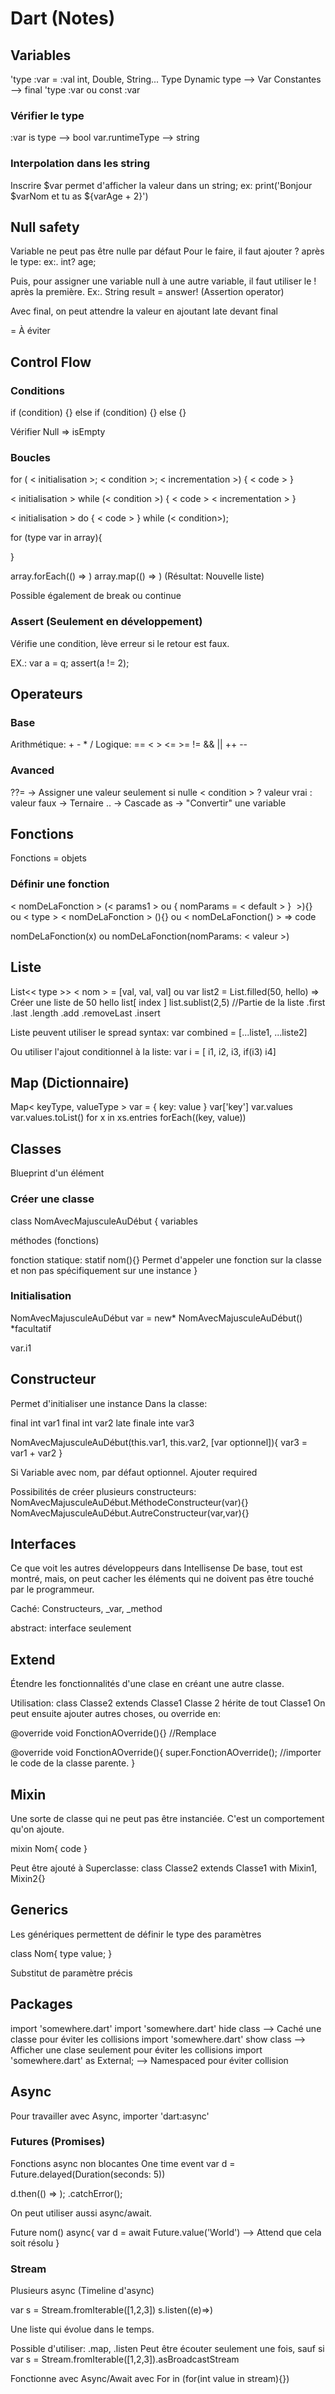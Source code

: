 # Dart (Notes)
## Variables
'type :var = :val
int, Double, String... Type
Dynamic type --> Var
Constantes --> final 'type :var ou const :var
### Vérifier le type
:var is type --> bool
var.runtimeType --> string
### Interpolation dans les string
Inscrire $var permet d'afficher la valeur dans un string; ex: print('Bonjour $varNom et tu as ${varAge + 2}')
## Null safety
Variable ne peut pas être nulle par défaut
Pour le faire, il faut ajouter ? après le type:
ex:. int? age;

Puis, pour assigner une variable null à une autre variable, il faut utiliser le ! après la première. Ex:. String result = answer! (Assertion operator)

Avec final, on peut attendre la valeur en ajoutant late devant final

= À éviter

## Control Flow
### Conditions
if (condition) {} 
else if (condition) {} 
else {}

Vérifier Null => isEmpty

### Boucles
 for ( < initialisation >;  < condition >;  < incrementation >) {
    < code >
  }

  < initialisation >
  while (< condition >) {
    < code >
    < incrementation >
  }

  < initialisation >
  do {
    < code >
  } while (< condition>);


for (type var in array){

}

array.forEach(() => )
array.map(() => ) (Résultat: Nouvelle liste)
 
Possible également de break ou continue

### Assert (Seulement en développement)
Vérifie une condition, lève erreur si le retour est faux.

EX.:   var a = q; assert(a != 2);

## Operateurs
### Base
Arithmétique: + - * / 
Logique: == < > <= >= != && || ++ --

### Avanced
??= -> Assigner une valeur seulement si nulle
< condition > ? valeur vrai : valeur faux -> Ternaire
.. -> Cascade
as -> "Convertir" une variable 

## Fonctions
Fonctions = objets

### Définir une fonction
< nomDeLaFonction > (< params1 > ou { nomParams = < default > }  >){} 
ou
< type > < nomDeLaFonction > (){}
ou
< nomDeLaFonction() > => code

nomDeLaFonction(x) ou nomDeLaFonction(nomParams: < valeur >)

## Liste
List<< type >> < nom > = [val, val, val] ou var list2 = List.filled(50, hello) => Créer une liste de 50 hello
list[ index ]
list.sublist(2,5) //Partie de la liste
  .first
  .last
  .length
  .add
  .removeLast
  .insert

Liste peuvent utiliser le spread syntax:
var combined = [...liste1, ...liste2]

Ou utiliser l'ajout conditionnel à la liste:
var i = [ i1, i2, i3, if(i3) i4]


## Map (Dictionnaire)
Map< keyType, valueType > var = {
  key: value
}
var['key']
var.values
var.values.toList()
for x in xs.entries
forEach((key, value))


## Classes
Blueprint d'un élément

### Créer une classe
class NomAvecMajusculeAuDébut {
  variables

  méthodes (fonctions)

  fonction statique: statif nom(){}
  Permet d'appeler une fonction sur la classe et non pas spécifiquement sur une instance
}

### Initialisation
NomAvecMajusculeAuDébut var = new* NomAvecMajusculeAuDébut()
*facultatif

var.i1

## Constructeur
Permet d'initialiser une instance
Dans la classe:

final int var1
final int var2
late finale inte var3

NomAvecMajusculeAuDébut(this.var1, this.var2, [var optionnel]){
  var3 = var1 + var2
}

Si Variable avec nom, par défaut optionnel. Ajouter required 

Possibilités de créer plusieurs constructeurs:
NomAvecMajusculeAuDébut.MéthodeConstructeur(var){}
NomAvecMajusculeAuDébut.AutreConstructeur(var,var){}

## Interfaces
Ce que voit les autres développeurs dans Intellisense
De base, tout est montré, mais, on peut cacher les éléments qui ne doivent pas être touché par le programmeur.

Caché: Constructeurs, _var, _method

abstract: interface seulement

## Extend
Étendre les fonctionnalités d'une clase en créant une autre classe. 

Utilisation: class Classe2 extends Classe1
Classe 2 hérite de tout Classe1
On peut ensuite ajouter autres choses, ou override en:

@override
void FonctionAOverride(){} //Remplace


@override
void FonctionAOverride(){
  super.FonctionAOverride(); //importer le code de la classe parente.
}

## Mixin
Une sorte de classe qui ne peut pas être instanciée. C'est un comportement qu'on ajoute.

mixin Nom{
  code
}

Peut être ajouté à Superclasse:
class Classe2 extends Classe1 with Mixin1, Mixin2{}

## Generics
Les génériques permettent de définir le type des paramètres

class Nom<type>{
  type value;
}

Substitut de paramètre précis

## Packages
import 'somewhere.dart'
import 'somewhere.dart' hide class --> Caché une classe pour éviter les collisions
import 'somewhere.dart' show class --> Afficher une clase seulement pour éviter les collisions
import 'somewhere.dart' as External; --> Namespaced pour éviter collision

## Async
Pour travailler avec Async, importer 'dart:async'
### Futures (Promises)
Fonctions async non blocantes
One time event
var d = Future.delayed(Duration(seconds: 5))

d.then(() => );
 .catchError();

 On peut utiliser aussi async/await.

 Future<String> nom() async{
   var d = await Future.value('World') --> Attend que cela soit résolu
 }

 ### Stream
 Plusieurs async (Timeline d'async)
 
 var s = Stream.fromIterable([1,2,3])
 s.listen((e)=>)

 Une liste qui évolue dans le temps. 

 Possible d'utiliser: .map, .listen
Peut être écouter seulement une fois, sauf si
 var s = Stream.fromIterable([1,2,3]).asBroadcastStream

 Fonctionne avec Async/Await avec For in (for(int value in stream){})
